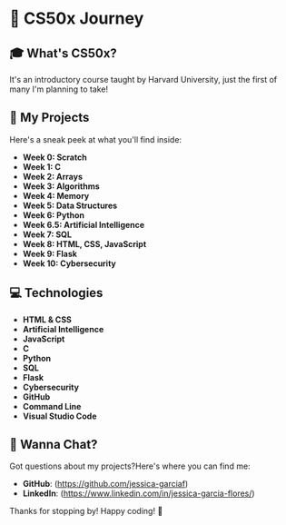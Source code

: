 # 🌟 CS50x Journey

## 🎓 What's CS50x?

It's an introductory course taught by Harvard University, just the first of many I'm planning to take! 

## 🚀 My Projects

Here's a sneak peek at what you'll find inside:

- **Week 0: Scratch**
- **Week 1: C**
- **Week 2: Arrays**
- **Week 3: Algorithms**
- **Week 4: Memory**
- **Week 5: Data Structures**
- **Week 6: Python**
- **Week 6.5: Artificial Intelligence**
- **Week 7: SQL**
- **Week 8: HTML, CSS, JavaScript**
- **Week 9: Flask**
- **Week 10: Cybersecurity**

## 💻 Technologies

- **HTML & CSS**
- **Artificial Intelligence**
- **JavaScript**
- **C**
- **Python**
- **SQL**
- **Flask**
- **Cybersecurity**
- **GitHub**
- **Command Line**
- **Visual Studio Code**

## 💌 Wanna Chat?

Got questions about my projects?Here's where you can find me:

- **GitHub**: (https://github.com/jessica-garciaf)
- **LinkedIn**: (https://www.linkedin.com/in/jessica-garcia-flores/)

Thanks for stopping by! Happy coding! 💖
